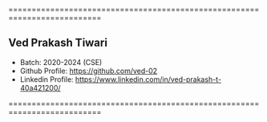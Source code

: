 ==========================================================================

## Ved Prakash Tiwari
- Batch: 2020-2024 (CSE)
- Github Profile: https://github.com/ved-02
- Linkedin Profile: https://www.linkedin.com/in/ved-prakash-t-40a421200/

==========================================================================

